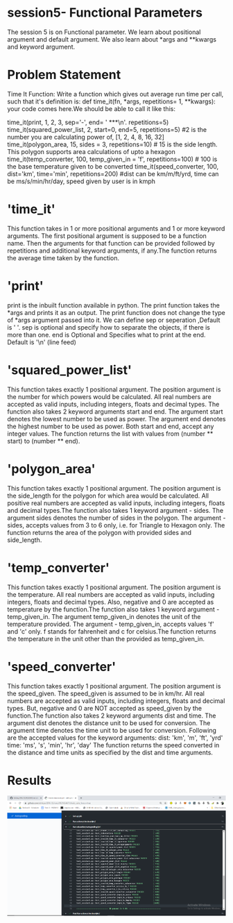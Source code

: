 # session5- Functional Parameters
The session 5 is on Functional parameter. We learn about positional argument and default argument. 
We also learn about *args and **kwargs and keyword argument.


# Problem Statement
Time It Function: Write a function which gives out average run time per call, such that it's definition is: def 
time_it(fn, *args, repetitions= 1, **kwargs): your code comes here.We should be able to call it like this:

time_it(print, 1, 2, 3, sep='-', end= ' ***\n'. repetitions=5)
time_it(squared_power_list, 2, start=0, end=5, repetitions=5) #2 is the number you are calculating power of, 
[1, 2, 4, 8, 16, 32]
time_it(polygon_area, 15, sides = 3, repetitions=10) # 15 is the side length. This polygon supports area calculations of
 upto a hexagon
time_it(temp_converter, 100, temp_given_in = 'f', repetitions=100) # 100 is the base temperature given to be converted
time_it(speed_converter, 100, dist='km', time='min', repetitions=200) #dist can be km/m/ft/yrd, time can be 
ms/s/min/hr/day, speed given by user is in kmph

# 'time_it'
This function takes in 1 or more positional arguments and 1 or more keyword arguments. The first positional argument is 
supposed to be a function name. Then the arguments for that function can be provided followed by repetitions and 
additional keyword arguments, if any.The function returns the average time taken by the function.

# 'print'
print is the inbuilt function available in python.
The print function takes the *args and prints it as an output. The print function does not change the type of *args argument passed into it. 
We can define sep or seperation ,Default is ' '. sep is optional and specify how to separate the objects, if there is more than one. end is Optional and Specifies what to print at the end. Default is '\n' (line feed)

# 'squared_power_list'
This function takes exactly 1 positional argument. The position argument is the number for which powers would be 
calculated. All real numbers are accepted as valid inputs, including integers, floats and decimal types. 
The function also takes 2 keyword arguments start and end. The argument start denotes the lowest number to be used as 
power. The argument end denotes the highest number to be used as power. Both start and end, accept any integer values.
The function returns the list with values from (number ** start) to (number ** end).

# 'polygon_area'
This function takes exactly 1 positional argument. The position argument is the side_length for the polygon for which 
area would be calculated. All positive real numbers are accepted as valid inputs, including integers, floats and 
decimal types.The function also takes 1 keyword argument - sides. The argument sides denotes the number of sides in the
polygon. The argument - sides, accepts values from 3 to 6 only, i.e. for Triangle to Hexagon only.
The function returns the area of the polygon with provided sides and side_length.

# 'temp_converter'
This function takes exactly 1 positional argument. The position argument is the temperature. All real numbers are 
accepted as valid inputs, including integers, floats and decimal types. Also, negative and 0 are accepted as temperature
 by the function.The function also takes 1 keyword argument - temp_given_in. The argument temp_given_in denotes the 
 unit of the temperature provided. The argument - temp_given_in, accepts values 'f' and 'c' only. f stands for 
 fahrenheit and c for celsius.The function returns the temperature in the unit other than the provided as temp_given_in.
 
# 'speed_converter'
This function takes exactly 1 positional argument. The position argument is the speed_given. The speed_given is assumed 
to be in km/hr. All real numbers are accepted as valid inputs, including integers, floats and decimal types. But, 
negative and 0 are NOT accepted as speed_given by the function.The function also takes 2 keyword arguments dist and 
time. The argument dist denotes the distance unit to be used for conversion. The argument time denotes the time unit to 
be used for conversion. Following are the accepted values for the keyword arguments:
dist: 'km', 'm', 'ft', 'yrd'
time: 'ms', 's', 'min', 'hr', 'day'
The function returns the speed converted in the distance and time units as specified by the dist and time arguments.

# Results

![Image](https://github.com/abhiiyer/EPAi-S5/blob/master/session5_results.PNG)
